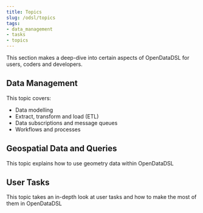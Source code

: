 ```yaml
---
title: Topics
slug: /odsl/topics
tags:
- data_management
- tasks
- topics
---
```

This section makes a deep-dive into certain aspects of OpenDataDSL for users, coders and developers.

## Data Management
This topic covers:
* Data modelling
* Extract, transform and load (ETL)
* Data subscriptions and message queues
* Workflows and processes

## Geospatial Data and Queries
This topic explains how to use geometry data within OpenDataDSL

## User Tasks
This topic takes an in-depth look at user tasks and how to make the most of them in OpenDataDSL

